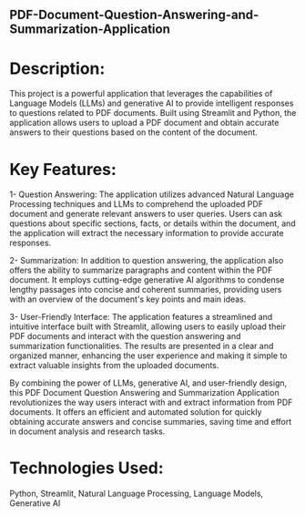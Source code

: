 ## PDF-Document-Question-Answering-and-Summarization-Application

# Description:
This project is a powerful application that leverages the capabilities of Language Models (LLMs) and generative AI to provide intelligent responses to questions related to PDF documents. Built using Streamlit and Python, the application allows users to upload a PDF document and obtain accurate answers to their questions based on the content of the document.

# Key Features:

  1- Question Answering: The application utilizes advanced Natural Language Processing techniques and LLMs to comprehend the uploaded PDF document and generate relevant answers to user queries. Users can ask questions about specific sections, facts, or details within the document, and the application will extract the necessary information to provide accurate responses.

  2- Summarization: In addition to question answering, the application also offers the ability to summarize paragraphs and content within the PDF document. It employs cutting-edge generative AI algorithms to condense lengthy passages into concise and coherent summaries, providing users with an overview of the document's key points and main ideas.

  3- User-Friendly Interface: The application features a streamlined and intuitive interface built with Streamlit, allowing users to easily upload their PDF documents and interact with the question answering and summarization functionalities. The results are presented in a clear and organized manner, enhancing the user experience and making it simple to extract valuable insights from the uploaded documents.

By combining the power of LLMs, generative AI, and user-friendly design, this PDF Document Question Answering and Summarization Application revolutionizes the way users interact with and extract information from PDF documents. It offers an efficient and automated solution for quickly obtaining accurate answers and concise summaries, saving time and effort in document analysis and research tasks.

# Technologies Used: 
Python, Streamlit, Natural Language Processing, Language Models, Generative AI
